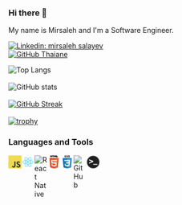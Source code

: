 ### Hi there 👋
My name is Mirsaleh and I'm a Software Engineer.

[![Linkedin: mirsaleh salayev](https://img.shields.io/badge/-fuadpashayev-blue?style=flat-square&logo=Linkedin&logoColor=white&link=https:https://www.linkedin.com/in/mirsaleh-salayev-aa726a244/)](https://www.linkedin.com/in/mirsaleh-salayev-aa726a244/)   
[![GitHub Thaiane](https://img.shields.io/github/followers/fuadpashayev?label=follow&style=social)](https://github.com/MirsalehSalayev)

![Top Langs](https://github-readme-stats.vercel.app/api/top-langs/?username=mirsalehsalayev&layout=compact&theme=gotham&custom_title=Statistics)<br><br>
![GitHub stats](https://github-readme-stats.vercel.app/api?username=mirsalehsalayev&show_icons=true&hide_title=true&count_private=true&include_all_commits=true&count_private=true&theme=gotham)<br><br>
[![GitHub Streak](https://github-readme-streak-stats.herokuapp.com/?user=mirsalehsalayev&theme=dark)](https://git.io/streak-stats)<br><br>
[![trophy](https://github-profile-trophy.vercel.app/?username=mirsalehsalayev&theme=onedark&margin-w=5&rank=C,B,A,AA,AAA,S,SS,SSS&)](https://github.com/ryo-ma/github-profile-trophy)<br>

### Languages and Tools

<img align="left" alt="JavaScript" width="26px" src="https://raw.githubusercontent.com/github/explore/80688e429a7d4ef2fca1e82350fe8e3517d3494d/topics/javascript/javascript.png" />
<img align="left" alt="React" width="26px" src="https://raw.githubusercontent.com/github/explore/80688e429a7d4ef2fca1e82350fe8e3517d3494d/topics/react/react.png" />
<img align="left" alt="React Native" width="26px" src="https://seeklogo.com/images/R/react-native-logo-221C671C70-seeklogo.com.png" />
<img align="left" alt="HTML5" width="26px" src="https://raw.githubusercontent.com/github/explore/80688e429a7d4ef2fca1e82350fe8e3517d3494d/topics/html/html.png" />
<img align="left" alt="CSS3" width="26px" src="https://raw.githubusercontent.com/github/explore/80688e429a7d4ef2fca1e82350fe8e3517d3494d/topics/css/css.png" />
<img align="left" alt="GitHub" width="26px" src="https://github.githubassets.com/images/modules/logos_page/GitHub-Mark.png" />
<img align="left" alt="Terminal" width="26px" src="https://raw.githubusercontent.com/github/explore/80688e429a7d4ef2fca1e82350fe8e3517d3494d/topics/terminal/terminal.png" />